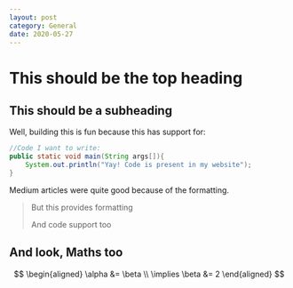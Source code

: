 ```yaml
---
layout: post
category: General
date: 2020-05-27
---
```


# This should be the top heading

## This should be a subheading

Well, building this is fun because this has support for:

```java
//Code I want to write:
public static void main(String args[]){
    System.out.println("Yay! Code is present in my website");
}
```

Medium articles were quite good because of the formatting.

> But this provides formatting
>
> And code support too

## And look, Maths too

$$
\begin{aligned}
\alpha &= \beta \\
\implies \beta &= 2
\end{aligned}
$$